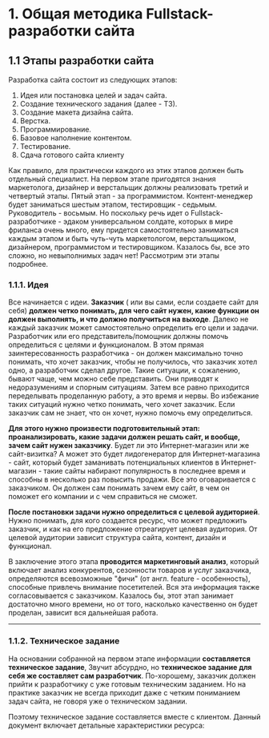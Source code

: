# 1. Общая методика Fullstack-разработки сайта
## 1.1 Этапы разработки сайта
Разработка сайта состоит из следующих этапов:
1. Идея или постановка целей и задач сайта.
2. Создание технического задания (далее - ТЗ).
3. Создание макета дизайна сайта.
4. Верстка.
5. Программирование.
6. Базовое наполнение контентом.
7. Тестирование.
8. Сдача готового сайта клиенту

Как правило, для практически каждого из этих этапов должен быть отдельный специалист. На первом этапе пригодятся знания маркетолога, дизайнер и верстальщик должны реализовать третий и четвертый этапы. Пятый этап - за программистом. Контент-менеджер будет заниматься шестым этапом, тестировщик - седьмым. Руководитель - восьмым. Но поскольку речь идет о Fullstack-paзpaбoтчикe - эдаком универсальном солдате, которых в мире фриланса очень много, ему придется самостоятельно заниматься каждым этапом и быть чуть-чуть маркетологом, верстальщиком, дизайнером, программистом и тестировщиком. Казалось бы, все это сложно, но невыполнимых задач нет! Рассмотрим эти этапы подробнее.
### 1.1.1. Идея
Все начинается с идеи. **Заказчик** ( или вы сами, если создаете сайт для себя) **должен четко понимать, для чего сайт нужен, какие функции он должен выполнять, и что должно получиться на выходе**. Далеко не каждый заказчик может самостоятельно определить его цели и задачи. Разработчик или его представитель/помощник должны помочь определиться с целями и функционалом. В этом прямая заинтересованность разработчика - он должен максимально точно понимать, что хочет заказчик, чтобы не получилось, что заказчик хотел одно, а разработчик сделал другое. Такие ситуации, к сожалению, бывают чаще, чем можно себе представить. Они приводят к недоразумениям и спорным ситуациям. Затем все равно приходится переделывать проделанную работу, а это время и нервы. Во избежание таких ситуаций нужно четко понимать, чего хочет заказчик. Если заказчик сам не знает, что он хочет, нужно помочь ему определиться.

**Для этого нужно произвести подготовительный этап: проанализировать, какие задачи должен решать сайт, и вообще, зачем сайт нужен заказчику**. Будет ли это Интернет-магазин или же сайт-визитка? А может это будет лидогенератор для Интернет-магазина - сайт, который будет заманивать потенциальных клиентов в Интернет-магазин - такие сайты набирают популярность в последнее время и способны в несколько раз повысить продажи. Все это оговаривается с заказчиком. Он должен сам понимать зачем ему сайт, в чем он поможет его компании и с чем справиться не сможет.

**После постановки задачи нужно определиться с целевой аудиторией**. Нужно понимать, для кого создается ресурс, что может предложить заказчик, и как на его предложение отреагирует целевая аудитория. От целевой аудитории зависит структура сайта, контент, дизайн и функционал.

В заключение этого этапа **проводится маркетинговый анализ**, который включает анализ конкурентов, сезонности товаров и услуг заказчика, определяются всевозможные "фичи" (от англ. feature - особенность), способные привлечь внимание посетителей. Вся эта информация также согласовывается с заказчиком. Казалось бы, этот этап занимает достаточно много времени, но от того, насколько качественно он будет проделан, зависит вся дальнейшая работа.
***
### 1.1.2. Техническое задание
На основании собранной на первом этапе информации **составляется техническое задание**, Звучит абсурдно, но **техническое задание для себя же составляет сам разработчик**. По-хорошему, заказчик должен прийти к разработчику с уже готовым техническим заданием. Но на практике заказчик не всегда приходит даже с четким пониманием задач сайта, не говоря уже о техническом задании.

Поэтому техническое задание составляется вместе с клиентом. Данный документ включает детальные характеристики ресурса:

